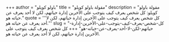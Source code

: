 +++
author = "باولو كويلو"
title = "مقولة باولو كويلو"
description = "مقولة باولو كويلو: كل شخص يعرف كيف يتوجب على الأخرين إدارة حياتهم، لكن لا أحد يعرف عن حياته هو."
quote = '''كل شخص يعرف كيف يتوجب على الأخرين إدارة حياتهم، لكن لا أحد يعرف عن حياته هو.''' 
slug = "كل-شخص-يعرف-كيف-يتوجب-على-الأخرين-إدارة-حياتهم-لكن-لا-أحد-يعرف-عن-حياته-هو"
+++
كل شخص يعرف كيف يتوجب على الأخرين إدارة حياتهم، لكن لا أحد يعرف عن حياته هو.
